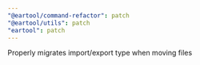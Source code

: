 ```yaml
---
"@eartool/command-refactor": patch
"@eartool/utils": patch
"eartool": patch
---
```


Properly migrates import/export type when moving files
